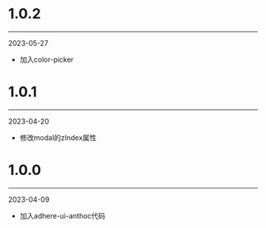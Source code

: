 # 1.0.2

***

2023-05-27

* 加入color-picker

# 1.0.1

***

2023-04-20

* 修改modal的zIndex属性

# 1.0.0

***

2023-04-09

* 加入adhere-ui-anthoc代码
